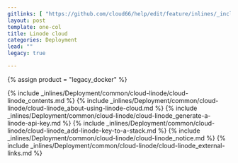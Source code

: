 ```yaml
---
gitlinks: [ "https://github.com/cloud66/help/edit/feature/inlines/_includes/_inlines/Deployment/common/cloud-linode/cloud-linode_contents.md", "https://github.com/cloud66/help/edit/feature/inlines/_includes/_inlines/Deployment/common/cloud-linode/cloud-linode_about-using-linode-cloud.md", "https://github.com/cloud66/help/edit/feature/inlines/_includes/_inlines/Deployment/common/cloud-linode/cloud-linode_generate-a-linode-api-key.md", "https://github.com/cloud66/help/edit/feature/inlines/_includes/_inlines/Deployment/common/cloud-linode/cloud-linode_add-linode-key-to-a-stack.md", "https://github.com/cloud66/help/edit/feature/inlines/_includes/_inlines/Deployment/common/cloud-linode/cloud-linode_notice.md", "https://github.com/cloud66/help/edit/feature/inlines/_includes/_inlines/Deployment/common/cloud-linode/cloud-linode_external-links.md" ]
layout: post
template: one-col
title: Linode cloud
categories: Deployment
lead: ""
legacy: true

---
```

{% assign product = "legacy_docker" %}

{% include _inlines/Deployment/common/cloud-linode/cloud-linode_contents.md %}
{% include _inlines/Deployment/common/cloud-linode/cloud-linode_about-using-linode-cloud.md %}
{% include _inlines/Deployment/common/cloud-linode/cloud-linode_generate-a-linode-api-key.md %}
{% include _inlines/Deployment/common/cloud-linode/cloud-linode_add-linode-key-to-a-stack.md %}
{% include _inlines/Deployment/common/cloud-linode/cloud-linode_notice.md %}
{% include _inlines/Deployment/common/cloud-linode/cloud-linode_external-links.md %}
